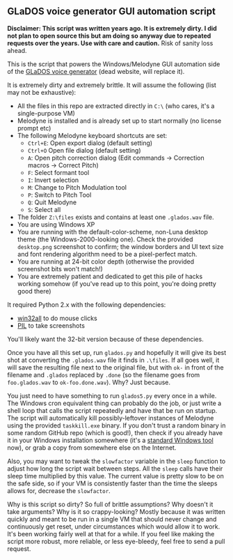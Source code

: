 GLaDOS voice generator GUI automation script
--------------------------------------------

**Disclaimer: This script was written years ago. It is extremely dirty. I did not plan to open source this but am doing so anyway due to repeated requests over the years. Use with care and caution.** Risk of sanity loss ahead.

This is the script that powers the Windows/Melodyne GUI automation side of the [GLaDOS voice generator] (dead website, will replace it).

It is extremely dirty and extremely brittle. It will assume the following (list may not be exhaustive):

  * All the files in this repo are extracted directly in `C:\` (who cares, it's a single-purpose VM)
  * Melodyne is installed and is already set up to start normally (no license prompt etc)
  * The following Melodyne keyboard shortcuts are set:
    * `Ctrl+E`: Open export dialog (default setting)
    * `Ctrl+O` Open file dialog (default setting)
    * `A`: Open pitch correction dialog (Edit commands -> Correction macros -> Correct Pitch)
    * `F`: Select formant tool
    * `I`: Invert selection
    * `M`: Change to Pitch Modulation tool
    * `P`: Switch to Pitch Tool
    * `Q`: Quit Melodyne
    * `S`: Select all
  * The folder `Z:\files` exists and contains at least one `.glados.wav` file.
  * You are using Windows XP
  * You are running with the default-color-scheme, non-Luna desktop theme (the Windows-2000-looking one). Check the provided `desktop.png` screenshot to confirm; the window borders and UI text size and font rendering algorithm need to be a pixel-perfect match.
  * You are running at 24-bit color depth (otherwise the provided screenshot bits won't match!)
  * You are extremely patient and dedicated to get this pile of hacks working somehow (if you've read up to this point, you're doing pretty good there)

It required Python 2.x with the following dependencies:

  * [win32all] to do mouse clicks
  * [PIL] to take screenshots

You'll likely want the 32-bit version because of these dependencies.

Once you have all this set up, run `glados.py` and hopefully it will give its best shot at converting the `.glados.wav` file it finds in `.\files`. If all goes well, it will save the resulting file next to the original file, but with `ok-` in front of the filename and `.glados` replaced by `.done` (so the filename goes from `foo.glados.wav` to `ok-foo.done.wav`). Why? Just because.

You just need to have something to run `glados5.py` every once in a while. The Windows cron equivalent thing can probably do the job, or just write a shell loop that calls the script repeatedly and have that be run on startup. The script will automatically kill possibly-leftover instances of Melodyne using the provided `taskkill.exe` binary. If you don't trust a random binary in some random GitHub repo (which is good!), then check if you already have it in your Windows installation somewhere (it's a [standard Windows tool][taskkill.exe] now), or grab a copy from somewhere else on the Internet.

Also, you may want to tweak the `slowfactor` variable in the `sleep` function to adjust how long the script wait between steps. All the `sleep` calls have their sleep time multiplied by this value. The current value is pretty slow to be on the safe side, so if your VM is consistently faster than the time the sleeps allows for, decrease the `slowfactor`.

Why is this script so dirty? So full of brittle assumptions? Why doesn't it take arguments? Why is it so crappy-looking? Mostly because it was written quickly and meant to be run in a single VM that should never change and continuously get reset, under circumstances which would allow it to work. It's been working fairly well at that for a while. If you feel like making the script more robust, more reliable, or less eye-bleedy, feel free to send a pull request.

[GLaDOS voice generator]: http://glados.biringa.com/
[win32all]: https://sourceforge.net/projects/pywin32/
[PIL]: http://www.pythonware.com/products/pil/
[taskkill.exe]: https://www.microsoft.com/resources/documentation/windows/xp/all/proddocs/en-us/taskkill.mspx

